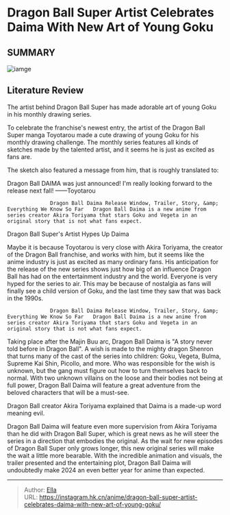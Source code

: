 # Dragon Ball Super Artist Celebrates Daima With New Art of Young Goku


## SUMMARY 

![iamge](https://static1.srcdn.com/wordpress/wp-content/uploads/2023/10/young-goku-in-dragon-ball-daima.jpg)

## Literature Review

The artist behind Dragon Ball Super has made adorable art of young Goku in his monthly drawing series.





To celebrate the franchise&#39;s newest entry, the artist of the Dragon Ball Super manga Toyotarou made a cute drawing of young Goku for his monthly drawing challenge. The monthly series features all kinds of sketches made by the talented artist, and it seems he is just as excited as fans are.




          

The sketch also featured a message from him, that is roughly translated to:


Dragon Ball DAIMA was just announced!
I&#39;m really looking forward to the release next fall!
——Toyotarou


                  Dragon Ball Daima Release Window, Trailer, Story, &amp; Everything We Know So Far   Dragon Ball Daima is a new anime from series creator Akira Toriyama that stars Goku and Vegeta in an original story that is not what fans expect.   


 Dragon Ball Super&#39;s Artist Hypes Up Daima 

 

Maybe it is because Toyotarou is very close with Akira Toriyama, the creator of the Dragon Ball franchise, and works with him, but it seems like the anime industry is just as excited as many ordinary fans. His anticipation for the release of the new series shows just how big of an influence Dragon Ball has had on the entertainment industry and the world. Everyone is very hyped for the series to air. This may be because of nostalgia as fans will finally see a child version of Goku, and the last time they saw that was back in the 1990s.




                  Dragon Ball Daima Release Window, Trailer, Story, &amp; Everything We Know So Far   Dragon Ball Daima is a new anime from series creator Akira Toriyama that stars Goku and Vegeta in an original story that is not what fans expect.   

Taking place after the Majin Buu arc, Dragon Ball Daima is &#34;A story never told before in Dragon Ball&#34;. A wish is made to the mighty dragon Shenron that turns many of the cast of the series into children: Goku, Vegeta, Bulma, Supreme Kai Shin, Picollo, and more. Who was responsible for the wish is unknown, but the gang must figure out how to turn themselves back to normal. With two unknown villains on the loose and their bodies not being at full power, Dragon Ball Daima will feature a great adventure from the beloved characters that will be a must-see.



Dragon Ball creator Akira Toriyama explained that Daima is a made-up word meaning evil.







Dragon Ball Daima will feature even more supervision from Akira Toriyama than he did with Dragon Ball Super, which is great news as he will steer the series in a direction that embodies the original. As the wait for new episodes of Dragon Ball Super only grows longer, this new original series will make the wait a little more bearable. With the incredible animation and visuals, the trailer presented and the entertaining plot, Dragon Ball Daima will undoubtedly make 2024 an even better year for anime than expected.



---

> Author: [Ella](https://instagram.hk.cn/)  
> URL: https://instagram.hk.cn/anime/dragon-ball-super-artist-celebrates-daima-with-new-art-of-young-goku/  


